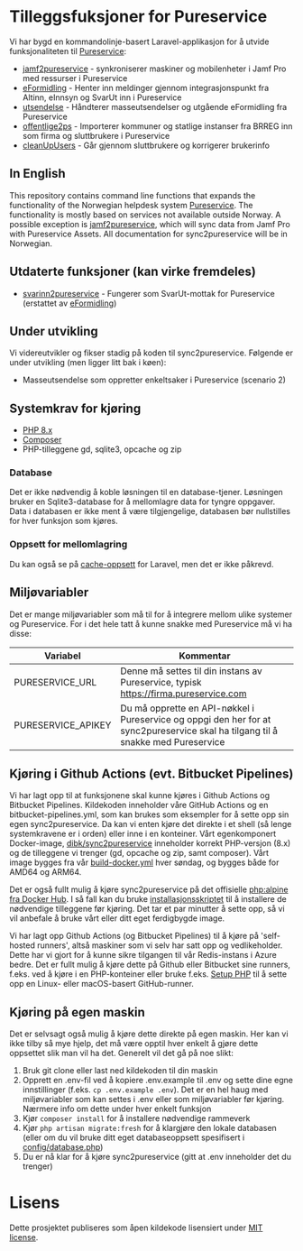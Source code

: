 # Tilleggsfuksjoner for Pureservice

Vi har bygd en kommandolinje-basert Laravel-applikasjon for å utvide funksjonaliteten til [Pureservice](https://www.pureservice.com):

- [jamf2pureservice](docs/jamf2pureservice.md) - synkroniserer maskiner og mobilenheter i Jamf Pro med ressurser i Pureservice
- [eFormidling](docs/eformidling.md) - Henter inn meldinger gjennom integrasjonspunkt fra Altinn, eInnsyn og SvarUt inn i Pureservice
- [utsendelse](docs/utsendelse.md) - Håndterer masseutsendelser og utgående eFormidling fra Pureservice
- [offentlige2ps](docs/offentlige2ps.md) - Importerer kommuner og statlige instanser fra BRREG inn som firma og sluttbrukere i Pureservice
- [cleanUpUsers](docs/cleanupusers.md) - Går gjennom sluttbrukere og korrigerer brukerinfo

## In English

This repository contains command line functions that expands the functionality of the Norwegian helpdesk system [Pureservice](https://www.pureservice.com). The functionality is mostly based on services not available outside Norway. A possible exception is [jamf2pureservice](docs/jamf2pureservice.md), which will sync data from Jamf Pro with Pureservice Assets. All documentation for sync2pureservice will be in Norwegian.

## Utdaterte funksjoner (kan virke fremdeles)

- [svarinn2pureservice](docs/svarinn2pureservice.md) - Fungerer som SvarUt-mottak for Pureservice (erstattet av [eFormidling](docs/eformidling.md))

## Under utvikling

Vi videreutvikler og fikser stadig på koden til sync2pureservice. Følgende er under utvikling (men ligger litt bak i køen):

- Masseutsendelse som oppretter enkeltsaker i Pureservice (scenario 2)

## Systemkrav for kjøring

- [PHP 8.x](https://php.net)
- [Composer](https://getcomposer.org/)
- PHP-tilleggene gd, sqlite3, opcache og zip

### Database

Det er ikke nødvendig å koble løsningen til en database-tjener. Løsningen bruker en Sqlite3-database for å mellomlagre data for tyngre oppgaver. Data i databasen er ikke ment å være tilgjengelige, databasen bør nullstilles for hver funksjon som kjøres. 

### Oppsett for mellomlagring

Du kan også se på [cache-oppsett](docs/caching.md) for Laravel, men det er ikke påkrevd.

## Miljøvariabler

Det er mange miljøvariabler som må til for å integrere mellom ulike systemer og Pureservice. For i det hele tatt å kunne snakke med Pureservice må vi ha disse:

| Variabel | Kommentar |
|----|----|
| PURESERVICE_URL | Denne må settes til din instans av Pureservice, typisk https://firma.pureservice.com |
| PURESERVICE_APIKEY | Du må opprette en API-nøkkel i Pureservice og oppgi den her for at sync2pureservice skal ha tilgang til å snakke med Pureservice |



## Kjøring i Github Actions (evt. Bitbucket Pipelines)

Vi har lagt opp til at funksjonene skal kunne kjøres i Github Actions og Bitbucket Pipelines. Kildekoden inneholder våre GitHub Actions og en bitbucket-pipelines.yml, som kan brukes som eksempler for å sette opp sin egen sync2pureservice. Da kan vi enten kjøre det direkte i et shell (så lenge systemkravene er i orden) eller inne i en konteiner. Vårt egenkomponert Docker-image, [dibk/sync2pureservice](https://hub.docker.com/r/dibk/sync2pureservice) inneholder korrekt PHP-versjon (8.x) og de tilleggene vi trenger (gd, opcache og zip, samt composer). Vårt image bygges fra vår [build-docker.yml](.github/workflows/build-docker.yml) hver søndag, og bygges både for AMD64 og ARM64.

Det er også fullt mulig å kjøre sync2pureservice på det offisielle [php:alpine fra Docker Hub](https://hub.docker.com/_/php). I så fall kan du bruke [installasjonsskriptet](scripts/php-install-alpine.sh) til å installere de nødvendige tilleggene før kjøring. Det tar et par minutter å sette opp, så vi vil anbefale å bruke vårt eller ditt eget ferdigbygde image.

Vi har lagt opp Github Actions (og Bitbucket Pipelines) til å kjøre på 'self-hosted runners', altså maskiner som vi selv har satt opp og vedlikeholder. Dette har vi gjort for å kunne sikre tilgangen til vår Redis-instans i Azure bedre. Det er fullt mulig å kjøre dette på Github eller Bitbucket sine runners, f.eks. ved å kjøre i en PHP-konteiner eller bruke f.eks. [Setup PHP](https://github.com/marketplace/actions/setup-php-action) til å sette opp en Linux- eller macOS-basert GitHub-runner.

## Kjøring på egen maskin

Det er selvsagt også mulig å kjøre dette direkte på egen maskin. Her kan vi ikke tilby så mye hjelp, det må være opptil hver enkelt å gjøre dette oppsettet slik man vil ha det. Generelt vil det gå på noe slikt:

1. Bruk git clone eller last ned kildekoden til din maskin
1. Opprett en .env-fil ved å kopiere .env.example til .env og sette dine egne innstillinger (f.eks. `cp .env.example .env`). Det er en hel haug med miljøvariabler som kan settes i .env eller som miljøvariabler før kjøring. Nærmere info om dette under hver enkelt funksjon
1. Kjør `composer install` for å installere nødvendige rammeverk
1. Kjør `php artisan migrate:fresh` for å klargjøre den lokale databasen (eller om du vil bruke ditt eget databaseoppsett spesifisert i [config/database.php](config/database.php))
1. Du er nå klar for å kjøre sync2pureservice (gitt at .env inneholder det du trenger)

# Lisens
Dette prosjektet publiseres som åpen kildekode lisensiert under [MIT license](https://opensource.org/licenses/MIT).
